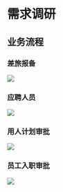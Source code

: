 # 需求调研

## 业务流程

### 差旅报备

![](http://www.plantuml.com/plantuml/proxy?cache=no&src=https://raw.githubusercontent.com/caochun/zhongshan/main/uml/chailvbaobei.pu)

### 应聘人员

![](http://www.plantuml.com/plantuml/proxy?cache=no&src=https://raw.githubusercontent.com/caochun/zhongshan/main/uml/yingpinrenyuanshenpi.pu)

### 用人计划审批

![](http://www.plantuml.com/plantuml/proxy?cache=no&src=https://raw.githubusercontent.com/caochun/zhongshan/main/uml/yongrenjihuashenpi.pu)

### 员工入职审批

![](http://www.plantuml.com/plantuml/proxy?cache=no&src=https://raw.githubusercontent.com/caochun/zhongshan/main/uml/yuangongruzhishenpi.pu)